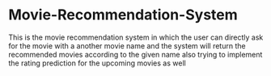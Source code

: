 # Movie-Recommendation-System
This is the movie recommendation system in which the user can directly ask for the movie with a another movie name and the system will return the recommended movies according to the given name also trying to implement the rating prediction for the upcoming movies as well
